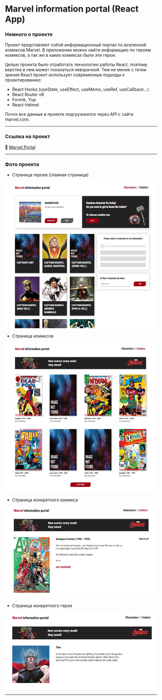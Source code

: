 # Marvel information portal (React App)

### Немного о проекте

Проект представляет собой информационный портал по вселенной комиксов Marvel. В приложении можно найти информацию по героям комиксов, а так же в каких комиксах были эти герои. 

Целью проекта было отработать технологию работы React, поэтому верстка в нем может показаться невзрачной. Тем не менее с точки зрения React проект использует современные подходы к проектированию:
- React Hooks (useState, useEffect, useMemo, useRef, useCallback...)
- React Router v6
- Formik, Yup
- React Helmet

Почти все данные в проекте подгружаются через API с сайта marvel.com. 
___

### Ссылка на проект

:link: [Marvel Portal](http://petproject2.ru/)
___

### Фото проекта

+ Страница героев (главная страница)

![Characters page](/src/resources/img/charpage.png)

+ Страница комиксов

![Comics page](/src/resources/img/comicspage.png)

+ Страница конкретного комикса

![Comics page](/src/resources/img/solocomicpage.png)

+ Страница конкретного героя

![Comics page](/src/resources/img/solocharpage.png)
___






